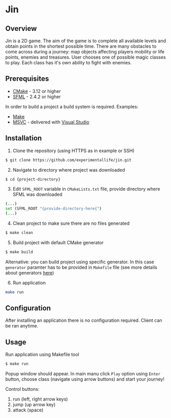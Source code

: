 # Jin

## Overview

Jin is a 2D game. The aim of the game is to complete all available levels
and obtain points in the shortest possible time. There are many obstacles to come
across during a journey: map objects affecting players mobility or life points,
enemies and treasures. User chooses one of possible magic classes to play. 
Each class has it's own ability to fight with enemies.

## Prerequisites

- [CMake](https://cmake.org) - 3.12 or higher
- [SFML](https://www.sfml-dev.org) - 2.4.2 or higher

In order to build a project a build system is required. Examples:
- [Make](https://www.gnu.org/software/make/)
- [MSVC](https://visualstudio.microsoft.com/pl/vs/features/cplusplus/) - delivered with [Visual Studio](https://visualstudio.microsoft.com)

## Installation

1. Clone the repository (using HTTPS as in example or SSH)
```bash
$ git clone https://github.com/experimentallife/jin.git
```

2. Navigate to directory where project was downloaded
```bash
$ cd {project-directory}
```

3. Edit `SFML_ROOT` variable in `CMakeLists.txt` file, provide directory where SFML was downloaded
```bash
(...)
set (SFML_ROOT "{provide-directory-here{")
(...)
```

4. Clean project to make sure there are no files generated
```bash
$ make clean
```

5. Build project with default CMake generator
```bash
$ make build
```

Alternative: you can build project using specific generator. In this case `generator` paramter has to be provided in `Makefile` file (see more details about generators [here](https://cmake.org/cmake/help/v3.1/manual/cmake-generators.7.html#id4)) 

6. Run application
```bash
make run
```

## Configuration

After installing an application there is no configuration required. Client can be ran anytime.

## Usage

Run application using Makefile tool
```bash
$ make run
```

Popup window should appear. In main manu click `Play` option using `Enter` button, choose class (navigate using arrow buttons) and start your journey!

Control buttons:
1. run (left, right arrow keys)
2. jump (up arrow key)
3. attack (space)

